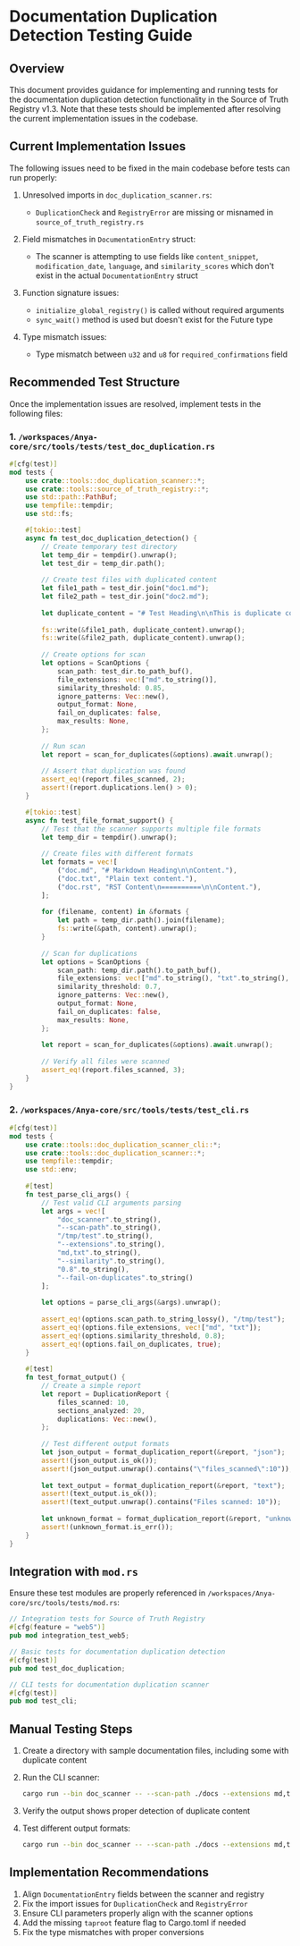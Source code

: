 # Documentation Duplication Detection Testing Guide

## Overview

This document provides guidance for implementing and running tests for the documentation duplication detection functionality in the Source of Truth Registry v1.3. Note that these tests should be implemented after resolving the current implementation issues in the codebase.

## Current Implementation Issues

The following issues need to be fixed in the main codebase before tests can run properly:

1. Unresolved imports in `doc_duplication_scanner.rs`:
   - `DuplicationCheck` and `RegistryError` are missing or misnamed in `source_of_truth_registry.rs`

2. Field mismatches in `DocumentationEntry` struct:
   - The scanner is attempting to use fields like `content_snippet`, `modification_date`, `language`, and `similarity_scores` which don't exist in the actual `DocumentationEntry` struct

3. Function signature issues:
   - `initialize_global_registry()` is called without required arguments
   - `sync_wait()` method is used but doesn't exist for the Future type

4. Type mismatch issues:
   - Type mismatch between `u32` and `u8` for `required_confirmations` field

## Recommended Test Structure

Once the implementation issues are resolved, implement tests in the following files:

### 1. `/workspaces/Anya-core/src/tools/tests/test_doc_duplication.rs`

```rust
#[cfg(test)]
mod tests {
    use crate::tools::doc_duplication_scanner::*;
    use crate::tools::source_of_truth_registry::*;
    use std::path::PathBuf;
    use tempfile::tempdir;
    use std::fs;

    #[tokio::test]
    async fn test_doc_duplication_detection() {
        // Create temporary test directory
        let temp_dir = tempdir().unwrap();
        let test_dir = temp_dir.path();
        
        // Create test files with duplicated content
        let file1_path = test_dir.join("doc1.md");
        let file2_path = test_dir.join("doc2.md");
        
        let duplicate_content = "# Test Heading\n\nThis is duplicate content.";
        
        fs::write(&file1_path, duplicate_content).unwrap();
        fs::write(&file2_path, duplicate_content).unwrap();
        
        // Create options for scan
        let options = ScanOptions {
            scan_path: test_dir.to_path_buf(),
            file_extensions: vec!["md".to_string()],
            similarity_threshold: 0.85,
            ignore_patterns: Vec::new(),
            output_format: None,
            fail_on_duplicates: false,
            max_results: None,
        };
        
        // Run scan
        let report = scan_for_duplicates(&options).await.unwrap();
        
        // Assert that duplication was found
        assert_eq!(report.files_scanned, 2);
        assert!(report.duplications.len() > 0);
    }

    #[tokio::test]
    async fn test_file_format_support() {
        // Test that the scanner supports multiple file formats
        let temp_dir = tempdir().unwrap();
        
        // Create files with different formats
        let formats = vec![
            ("doc.md", "# Markdown Heading\n\nContent."),
            ("doc.txt", "Plain text content."),
            ("doc.rst", "RST Content\n==========\n\nContent."),
        ];
        
        for (filename, content) in &formats {
            let path = temp_dir.path().join(filename);
            fs::write(&path, content).unwrap();
        }
        
        // Scan for duplications
        let options = ScanOptions {
            scan_path: temp_dir.path().to_path_buf(),
            file_extensions: vec!["md".to_string(), "txt".to_string(), "rst".to_string()],
            similarity_threshold: 0.7,
            ignore_patterns: Vec::new(),
            output_format: None,
            fail_on_duplicates: false,
            max_results: None,
        };
        
        let report = scan_for_duplicates(&options).await.unwrap();
        
        // Verify all files were scanned
        assert_eq!(report.files_scanned, 3);
    }
}
```

### 2. `/workspaces/Anya-core/src/tools/tests/test_cli.rs`

```rust
#[cfg(test)]
mod tests {
    use crate::tools::doc_duplication_scanner_cli::*;
    use crate::tools::doc_duplication_scanner::*;
    use tempfile::tempdir;
    use std::env;
    
    #[test]
    fn test_parse_cli_args() {
        // Test valid CLI arguments parsing
        let args = vec![
            "doc_scanner".to_string(),
            "--scan-path".to_string(), 
            "/tmp/test".to_string(),
            "--extensions".to_string(), 
            "md,txt".to_string(),
            "--similarity".to_string(), 
            "0.8".to_string(),
            "--fail-on-duplicates".to_string()
        ];
        
        let options = parse_cli_args(&args).unwrap();
        
        assert_eq!(options.scan_path.to_string_lossy(), "/tmp/test");
        assert_eq!(options.file_extensions, vec!["md", "txt"]);
        assert_eq!(options.similarity_threshold, 0.8);
        assert_eq!(options.fail_on_duplicates, true);
    }
    
    #[test]
    fn test_format_output() {
        // Create a simple report
        let report = DuplicationReport {
            files_scanned: 10,
            sections_analyzed: 20,
            duplications: Vec::new(),
        };
        
        // Test different output formats
        let json_output = format_duplication_report(&report, "json");
        assert!(json_output.is_ok());
        assert!(json_output.unwrap().contains("\"files_scanned\":10"));
        
        let text_output = format_duplication_report(&report, "text");
        assert!(text_output.is_ok());
        assert!(text_output.unwrap().contains("Files scanned: 10"));
        
        let unknown_format = format_duplication_report(&report, "unknown");
        assert!(unknown_format.is_err());
    }
}
```

## Integration with `mod.rs`

Ensure these test modules are properly referenced in `/workspaces/Anya-core/src/tools/tests/mod.rs`:

```rust
// Integration tests for Source of Truth Registry
#[cfg(feature = "web5")]
pub mod integration_test_web5;

// Basic tests for documentation duplication detection
#[cfg(test)]
pub mod test_doc_duplication;

// CLI tests for documentation duplication scanner
#[cfg(test)]
pub mod test_cli;
```

## Manual Testing Steps

1. Create a directory with sample documentation files, including some with duplicate content
2. Run the CLI scanner:

   ```bash
   cargo run --bin doc_scanner -- --scan-path ./docs --extensions md,txt --similarity 0.8
   ```

3. Verify the output shows proper detection of duplicate content
4. Test different output formats:

   ```bash
   cargo run --bin doc_scanner -- --scan-path ./docs --extensions md,txt --output json
   ```

## Implementation Recommendations

1. Align `DocumentationEntry` fields between the scanner and registry
2. Fix the import issues for `DuplicationCheck` and `RegistryError`
3. Ensure CLI parameters properly align with the scanner options
4. Add the missing `taproot` feature flag to Cargo.toml if needed
5. Fix the type mismatches with proper conversions
